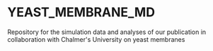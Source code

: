 # YEAST_MEMBRANE_MD
Repository for the simulation data and analyses of our publication in collaboration with Chalmer's University on yeast membranes
